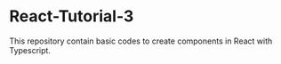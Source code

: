 # React-Tutorial-3
This repository contain basic codes to create components in React with Typescript.

